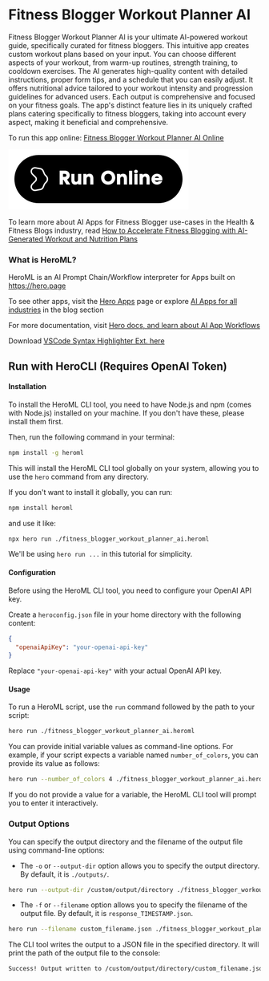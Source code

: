 # Fitness Blogger Workout Planner AI

Fitness Blogger Workout Planner AI is your ultimate AI-powered workout guide, specifically curated for fitness bloggers. This intuitive app creates custom workout plans based on your input. You can choose different aspects of your workout, from warm-up routines, strength training, to cooldown exercises. The AI generates high-quality content with detailed instructions, proper form tips, and a schedule that you can easily adjust. It offers nutritional advice tailored to your workout intensity and progression guidelines for advanced users. Each output is comprehensive and focused on your fitness goals. The app's distinct feature lies in its uniquely crafted plans catering specifically to fitness bloggers, taking into account every aspect, making it beneficial and comprehensive.

To run this app online: [Fitness Blogger Workout Planner AI Online](https://hero.page/app/fitness-blogger-workout-planner-ai-ai-powered-fitness-plan-generator/26mEKolGlCRhKWfv8Rde)

[![Run Fitness Blogger Workout Planner AI Online](/assets/run.svg)](https://hero.page/app/fitness-blogger-workout-planner-ai-ai-powered-fitness-plan-generator/26mEKolGlCRhKWfv8Rde)

To learn more about AI Apps for Fitness Blogger use-cases in the Health & Fitness Blogs industry, read [How to Accelerate Fitness Blogging with AI-Generated Workout and Nutrition Plans](https://hero.page/blog/ai/health-and-fitness-blogs/how-to-accelerate-fitness-blogging-with-ai-generated-workout-and-nutrition-plans/170936)

### What is HeroML?
HeroML is an AI Prompt Chain/Workflow interpreter for Apps built on https://hero.page 

To see other apps, visit the [Hero Apps](https://hero.page/apps) page or explore [AI Apps for all industries](https://hero.page/blog) in the blog section

For more documentation, visit [Hero docs, and learn about AI App Workflows](https://hero.page/tutorials/introduction-to-heroml)

Download [VSCode Syntax Highlighter Ext. here](https://marketplace.visualstudio.com/items?itemName=hero-page.heroml)

## Run with HeroCLI (Requires OpenAI Token)

#### Installation

To install the HeroML CLI tool, you need to have Node.js and npm (comes with Node.js) installed on your machine. If you don't have these, please install them first. 

Then, run the following command in your terminal:

```bash
npm install -g heroml
```

This will install the HeroML CLI tool globally on your system, allowing you to use the `hero` command from any directory.

If you don't want to install it globally, you can run:

```bash
npm install heroml
```

and use it like:

```bash
npx hero run ./fitness_blogger_workout_planner_ai.heroml
```

We'll be using `hero run ...` in this tutorial for simplicity.

#### Configuration

Before using the HeroML CLI tool, you need to configure your OpenAI API key. 

Create a `heroconfig.json` file in your home directory with the following content:

```json
{
  "openaiApiKey": "your-openai-api-key"
}
```

Replace `"your-openai-api-key"` with your actual OpenAI API key.

#### Usage

To run a HeroML script, use the `run` command followed by the path to your script:

```bash
hero run ./fitness_blogger_workout_planner_ai.heroml
```

You can provide initial variable values as command-line options. For example, if your script expects a variable named `number_of_colors`, you can provide its value as follows:

```bash
hero run --number_of_colors 4 ./fitness_blogger_workout_planner_ai.heroml
```

If you do not provide a value for a variable, the HeroML CLI tool will prompt you to enter it interactively.

### Output Options

You can specify the output directory and the filename of the output file using command-line options:

- The `-o` or `--output-dir` option allows you to specify the output directory. By default, it is `./outputs/`.

```bash
hero run --output-dir /custom/output/directory ./fitness_blogger_workout_planner_ai.heroml
```

- The `-f` or `--filename` option allows you to specify the filename of the output file. By default, it is `response_TIMESTAMP.json`.

```bash
hero run --filename custom_filename.json ./fitness_blogger_workout_planner_ai.heroml
```

The CLI tool writes the output to a JSON file in the specified directory. It will print the path of the output file to the console:

```bash
Success! Output written to /custom/output/directory/custom_filename.json
```

